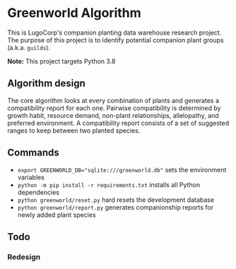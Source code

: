 # Greenworld Algorithm
This is LugoCorp's companion planting data warehouse research project.
The purpose of this project is to identify potential companion plant groups (a.k.a. `guilds`).

**Note:** This project targets Python 3.8

## Algorithm design
The core algorithm looks at every combination of plants and generates a compatibility report for each one.
Pairwise compatibility is determined by growth habit, resource demand, non-plant relationships, allelopathy, and preferred environment.
A compatibility report consists of a set of suggested ranges to keep between two planted species.

## Commands
- `export GREENWORLD_DB="sqlite:///greenworld.db"` sets the environment variables
- `python -m pip install -r requirements.txt` installs all Python dependencies
- `python greenworld/reset.py` hard resets the development database
- `python greenworld/report.py` generates companionship reports for newly added plant species

## Todo

### Redesign
